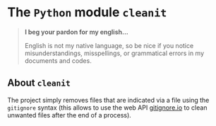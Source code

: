 The `Python` module `cleanit`
=============================

> **I beg your pardon for my english...**
>
> English is not my native language, so be nice if you notice misunderstandings, misspellings, or grammatical errors in my documents and codes.


About `cleanit`
---------------

The project simply removes files that are indicated via a file using the `gitignore` syntax (this allows to use the web API [gitignore.io](https://www.toptal.com/developers/gitignore) to clean unwanted files after the end of a process).
